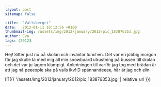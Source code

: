 ```yaml
---
layout: post
sitemap: false

title:  "Vallsberget"
date:   2012-01-11 10:12:56 +0100
thumbnail-img: /assets/img/2012/january/2012/pic_183876353.jpg
author: Eva
tags: [2012]
---
```


Hej! Sitter just nu på skolan och inväntar lunchen. Det var en jobbig morgon för jag skulle ta med mig all min snowboard utrustning på bussen till skolan och det var ju lagom klumpigt. Anledningen till varför jag tog med brädan är att jag nå peeeople ska på valls ikv!:D spännandeeee, här är jag och elin

![]({{ '/assets/img/2012/january/2012/pic_183876353.jpg'  | relative_url }})

